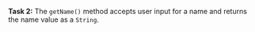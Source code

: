 **Task 2:** The `getName()` method accepts user input for a name and returns the name value as a `String`.

